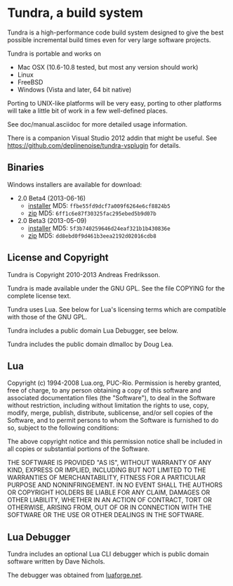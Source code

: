 
Tundra, a build system
=============================================================================

Tundra is a high-performance code build system designed to give the best
possible incremental build times even for very large software projects.

Tundra is portable and works on

  - Mac OSX (10.6-10.8 tested, but most any version should work)
  - Linux
  - FreeBSD
  - Windows (Vista and later, 64 bit native)

Porting to UNIX-like platforms will be very easy, porting to other platforms
will take a little bit of work in a few well-defined places.

See doc/manual.asciidoc for more detailed usage information.

There is a companion Visual Studio 2012 addin that might be useful. See
https://github.com/deplinenoise/tundra-vsplugin for details.

Binaries
-----------------------------------------------------------------------------

Windows installers are available for download:

- 2.0 Beta4 (2013-06-16)
  - [installer](http://tundra2-builds.s3.amazonaws.com/Tundra-Setup-Beta4.exe) MD5: `ffbe55fd9dcf7a009f6264e6cf8824b5`
  - [zip](http://tundra2-builds.s3.amazonaws.com/Tundra-Binaries-Beta4.zip) MD5: `6ff1c6e87f30325fac295ebed5b9d07b`
- 2.0 Beta3 (2013-05-09)
  - [installer](http://tundra2-builds.s3.amazonaws.com/Tundra-Setup-Beta3.exe) MD5: `5f3b740259646d24eaf321b1b430836e`
  - [zip](http://tundra2-builds.s3.amazonaws.com/Tundra-Binaries-Beta3.zip) MD5: `dd8ebd0f9d461b3eea2192d02016cdb8`


License and Copyright
-----------------------------------------------------------------------------

Tundra is Copyright 2010-2013 Andreas Fredriksson.

Tundra is made available under the GNU GPL. See the file COPYING for the
complete license text.

Tundra uses Lua. See below for Lua's licensing terms which are compatible with
those of the GNU GPL.

Tundra includes a public domain Lua Debugger, see below.

Tundra includes the public domain dlmalloc by Doug Lea.

Lua
-----------------------------------------------------------------------------

Copyright (c) 1994-2008 Lua.org, PUC-Rio.
Permission is hereby granted, free of charge, to any person obtaining a copy of
this software and associated documentation files (the "Software"), to deal in
the Software without restriction, including without limitation the rights to
use, copy, modify, merge, publish, distribute, sublicense, and/or sell copies
of the Software, and to permit persons to whom the Software is furnished to do
so, subject to the following conditions:

The above copyright notice and this permission notice shall be included in all
copies or substantial portions of the Software.

THE SOFTWARE IS PROVIDED "AS IS", WITHOUT WARRANTY OF ANY KIND, EXPRESS OR
IMPLIED, INCLUDING BUT NOT LIMITED TO THE WARRANTIES OF MERCHANTABILITY,
FITNESS FOR A PARTICULAR PURPOSE AND NONINFRINGEMENT. IN NO EVENT SHALL THE
AUTHORS OR COPYRIGHT HOLDERS BE LIABLE FOR ANY CLAIM, DAMAGES OR OTHER
LIABILITY, WHETHER IN AN ACTION OF CONTRACT, TORT OR OTHERWISE, ARISING FROM,
OUT OF OR IN CONNECTION WITH THE SOFTWARE OR THE USE OR OTHER DEALINGS IN THE
SOFTWARE.

Lua Debugger
-----------------------------------------------------------------------------

Tundra includes an optional Lua CLI debugger which is public domain software
written by Dave Nichols.

The debugger was obtained from [luaforge.net](http://luaforge.net/projects/clidebugger/).
